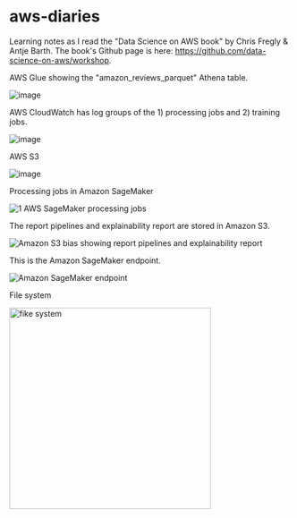# aws-diaries

Learning notes as I read the "Data Science on AWS book" by Chris Fregly & Antje Barth. The book's Github page is here: https://github.com/data-science-on-aws/workshop. 

AWS Glue showing the "amazon_reviews_parquet" Athena table.

![image](https://user-images.githubusercontent.com/51873343/140603401-8bf9d052-8b26-4dad-8182-c6c6c26154c8.png)

AWS CloudWatch has log groups of the 1) processing jobs and 2) training jobs.

![image](https://user-images.githubusercontent.com/51873343/140602924-b34e0648-0033-4d82-a2ba-115bb06fabde.png)

AWS S3

![image](https://user-images.githubusercontent.com/51873343/140603220-83304527-ce43-4e0b-9632-999423600845.png)

Processing jobs in Amazon SageMaker

![1 AWS SageMaker processing jobs](https://user-images.githubusercontent.com/51873343/142864525-3f1d87ff-091b-4925-b5b0-55f9d4993ab5.png)

The report pipelines and explainability report are stored in Amazon S3.

![Amazon S3 bias showing report pipelines and explainability report](https://user-images.githubusercontent.com/51873343/142864789-a1867583-9fc3-4a39-97f6-eb00956cb0e4.png)

This is the Amazon SageMaker endpoint.

![Amazon SageMaker endpoint](https://user-images.githubusercontent.com/51873343/142864862-6bb25957-d04d-4b55-9e48-5ee49da75c94.png)

File system

<img width="360" alt="fike system" src="https://user-images.githubusercontent.com/51873343/142866515-b5fc2bc0-15c8-4b4f-a863-f86103b5cdc6.png">
